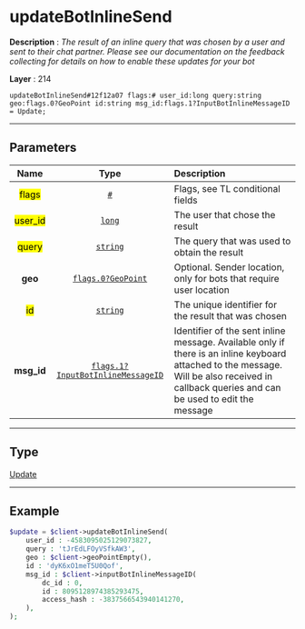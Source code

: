 # updateBotInlineSend

**Description** : *The result of an inline query that was chosen by a user and sent to their chat partner\. Please see our documentation on the feedback collecting for details on how to enable these updates for your bot*

**Layer** : 214

```tl
updateBotInlineSend#12f12a07 flags:# user_id:long query:string geo:flags.0?GeoPoint id:string msg_id:flags.1?InputBotInlineMessageID = Update;
```

---

## Parameters

| Name | Type | Description |
| :---: | :---: | :--- |
| <mark>flags</mark> | [`#`](type/#) | Flags, see TL conditional fields |
| <mark>user_id</mark> | [`long`](type/long) | The user that chose the result |
| <mark>query</mark> | [`string`](type/string) | The query that was used to obtain the result |
| **geo** | [`flags.0?GeoPoint`](type/GeoPoint) | Optional. Sender location, only for bots that require user location |
| <mark>id</mark> | [`string`](type/string) | The unique identifier for the result that was chosen |
| **msg_id** | [`flags.1?InputBotInlineMessageID`](type/InputBotInlineMessageID) | Identifier of the sent inline message. Available only if there is an inline keyboard attached to the message. Will be also received in callback queries and can be used to edit the message |

---

## Type

[Update](type/Update)

---

## Example

```php
$update = $client->updateBotInlineSend(
	user_id : -4583095025129073827,
	query : 'tJrEdLFOyVSfkAW3',
	geo : $client->geoPointEmpty(),
	id : 'dyK6xO1meT5U0Qof',
	msg_id : $client->inputBotInlineMessageID(
		dc_id : 0,
		id : 8095128974385293475,
		access_hash : -3837566543940141270,
	),
);
```